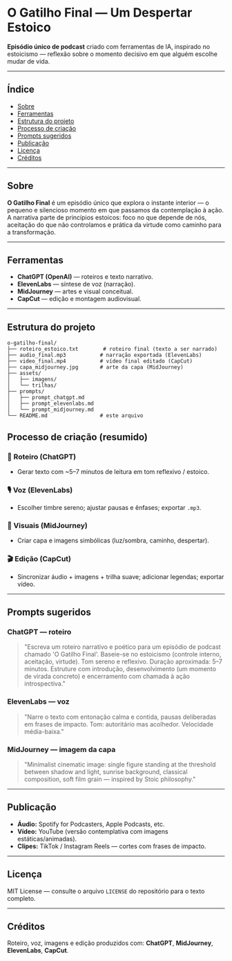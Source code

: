 # O Gatilho Final — Um Despertar Estoico

**Episódio único de podcast** criado com ferramentas de IA, inspirado no estoicismo — reflexão sobre o momento decisivo em que alguém escolhe mudar de vida.

---

## Índice
- [Sobre](#sobre)
- [Ferramentas](#ferramentas)
- [Estrutura do projeto](#estrutura-do-projeto)
- [Processo de criação](#processo-de-criação)
- [Prompts sugeridos](#prompts-sugeridos)
- [Publicação](#publicação)
- [Licença](#licença)
- [Créditos](#créditos)

---

## Sobre
**O Gatilho Final** é um episódio único que explora o instante interior — o pequeno e silencioso momento em que passamos da contemplação à ação. A narrativa parte de princípios estoicos: foco no que depende de nós, aceitação do que não controlamos e prática da virtude como caminho para a transformação.

---

## Ferramentas
- **ChatGPT (OpenAI)** — roteiros e texto narrativo.
- **ElevenLabs** — síntese de voz (narração).
- **MidJourney** — artes e visual conceitual.
- **CapCut** — edição e montagem audiovisual.

---

## Estrutura do projeto
```text
o-gatilho-final/
├── roteiro_estoico.txt        # roteiro final (texto a ser narrado)
├── audio_final.mp3           # narração exportada (ElevenLabs)
├── video_final.mp4           # vídeo final editado (CapCut)
├── capa_midjourney.jpg       # arte da capa (MidJourney)
├── assets/
│   ├── imagens/
│   └── trilhas/
├── prompts/
│   ├── prompt_chatgpt.md
│   ├── prompt_elevenlabs.md
│   └── prompt_midjourney.md
└── README.md                 # este arquivo
```

## Processo de criação (resumido)

### 🧠 Roteiro (ChatGPT)
- Gerar texto com ~5–7 minutos de leitura em tom reflexivo / estoico.

### 🎙️ Voz (ElevenLabs)
- Escolher timbre sereno; ajustar pausas e ênfases; exportar `.mp3`.

### 🌅 Visuais (MidJourney)
- Criar capa e imagens simbólicas (luz/sombra, caminho, despertar).

### 🎬 Edição (CapCut)
- Sincronizar áudio + imagens + trilha suave; adicionar legendas; exportar vídeo.

---

## Prompts sugeridos

### ChatGPT — roteiro
> "Escreva um roteiro narrativo e poético para um episódio de podcast chamado 'O Gatilho Final'. Baseie-se no estoicismo (controle interno, aceitação, virtude). Tom sereno e reflexivo. Duração aproximada: 5–7 minutos. Estruture com introdução, desenvolvimento (um momento de virada concreto) e encerramento com chamada à ação introspectiva."

### ElevenLabs — voz
> "Narre o texto com entonação calma e contida, pausas deliberadas em frases de impacto. Tom: autoritário mas acolhedor. Velocidade média-baixa."

### MidJourney — imagem da capa
> "Minimalist cinematic image: single figure standing at the threshold between shadow and light, sunrise background, classical composition, soft film grain — inspired by Stoic philosophy."

---

## Publicação
- **Áudio:** Spotify for Podcasters, Apple Podcasts, etc.  
- **Vídeo:** YouTube (versão contemplativa com imagens estáticas/animadas).  
- **Clipes:** TikTok / Instagram Reels — cortes com frases de impacto.

---

## Licença
MIT License — consulte o arquivo `LICENSE` do repositório para o texto completo.

---

## Créditos
Roteiro, voz, imagens e edição produzidos com: **ChatGPT**, **MidJourney**, **ElevenLabs**, **CapCut**.
